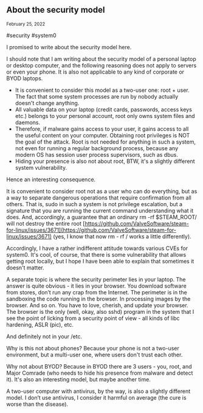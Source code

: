 ## About the security model
<sup> February 25, 2022 </sup>

#security #system0

I promised to write about the security model here.

I should note that I am writing about the security model of a personal laptop or desktop computer, and the following reasoning does not apply to servers or even your phone. It is also not applicable to any kind of corporate or BYOD laptops.

* It is convenient to consider this model as a two-user one: root + user. The fact that some system processes are run by nobody actually doesn't change anything.
* All valuable data on your laptop (credit cards, passwords, access keys etc.) belongs to your personal account, root only owns system files and daemons.
* Therefore, if malware gains access to your user, it gains access to all the useful content on your computer. Obtaining root privileges is NOT the goal of the attack. Root is not needed for anything in such a system, not even for running a regular background process, because any modern OS has session user process supervisors, such as dbus.
* Hiding your presence is also not about root, BTW, it's a slightly different system vulnerability.

Hence an interesting consequence.

It is convenient to consider root not as a user who can do everything, but as a way to separate dangerous operations that require confirmation from all others. That is, sudo in such a system is not privilege escalation, but a signature that you are running the current command understanding what it does. And, accordingly, a guarantee that an ordinary rm -rf $STEAM_ROOT/ will not destroy the entire root  [https://github.com/ValveSoftware/steam-for-linux/issues/3671](https://github.com/ValveSoftware/steam-for-linux/issues/3671) (yes, I know that now rm - rf / works a little differently).

Accordingly, I have a rather indifferent attitude towards various CVEs for system0. It's cool, of course, that there is some vulnerability that allows getting root locally, but I hope I have been able to explain that sometimes it doesn't matter.

A separate topic is where the security perimeter lies in your laptop. The answer is quite obvious - it lies in your browser. You download software from stores, don’t run any crap from the Internet. The perimeter is in the sandboxing the code running in the browser. In processing images by the browser. And so on. You have to love, cherish, and update your browser. The browser is the only (well, okay, also sshd) program in the system that I see the point of licking from a security point of view - all kinds of libc hardening, ASLR (pic), etc.

And definitely not in your /etc.

Why is this not about phones? Because your phone is not a two-user environment, but a multi-user one, where users don't trust each other.

Why not about BYOD? Because in BYOD there are 3 users - you, root, and Major Comrade (who needs to hide his presence from malware and detect it). It's also an interesting model, but maybe another time.

A two-user computer with antivirus, by the way, is also a slightly different model. I don’t use antivirus, I consider it harmful on average (the cure is worse than the disease).

